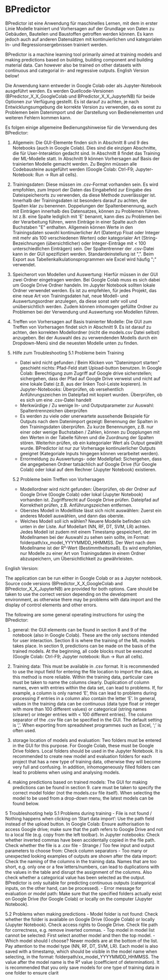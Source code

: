 # BPredictor

BPredictor ist eine Anwendung für maschinelles Lernen, mit dem in erster Linie Modelle trainiert und Vorhersagen auf der Grundlage von Daten zu Gebäuden, Bauteilen und Baustoffen getroffen werden können. Es kann jedoch auch auf anderen Datensätzen mit kontinuierlichen und kategorialen In- und Regressionsergebnissen trainiert werden.

BPredictor is a machine learning tool primarily aimed at training models and making predictions based on building, building component and building material data. Can however also be trained on other datasets with continuous and categorial in- and regressive outputs.
English Version below!

Die Anwendung kann entweder in Google Colab oder als Jupyter-Notebook ausgeführt werden. Es werden Quellcode-Versionen (BPredictor_X_X_GoogleColab und BPredictor_X_X_JupyterNB) für beide Optionen zur Verfügung gestellt. Es ist darauf zu achten, je nach Entwicklungsumgebung die korrekte Version zu verwenden, da es sonst zu Problemen beim Datenimport und der Darstellung von Bedienelementen und weiteren Fehlern kommen kann. 

Es folgen einige allgemeine Bedienungshinweise für die Verwendung des BPredictor:

1. Allgemein: Die GUI-Elemente finden sich in Abschnitt 8 und 9 des Notebooks (auch in Google Colab). Dies sind die einzigen Abschnitte, die für User-Interaktion gedacht sind. In Abschnitt 8 findet das Training der ML-Modelle statt. In Abschnitt 9 können Vorhersagen auf Basis der trainierten Modelle gemacht werden. Zu Beginn müssen alle Codebausteine ausgeführt werden (Google Colab: Ctrl-F9; Jupyter-Notebook: Run -> Run all cells).
   
2. Trainingsdaten: Diese müssen im .csv-Format vorhanden sein. Es wird empfohlen, zum Import der Daten das Eingabefeld zur Eingabe des Dateispeicherorts zu verwenden, da diese Methode zuverlässiger ist. Innerhalb der Trainingsdaten ist besonders darauf zu achten, die Spalten klar zu benennen. Doppelungen der Spaltenbenennung, auch mit Einträgen innerhalb des Datensatzes, können zu Problemen führen. Ist z.B. eine Spalte lediglich mit 'E' benannt, kann dies zu Problemen bei der Verarbeitung führen, wenn Einträge in einer Spalte auch den Buchstaben "E" enthalten. Allgemein können Werte in den Trainingsdaten sowohl kontinuierlicher Art (Datentyp Float oder Integer mit mehr als 100 verschiedenen Werten) oder kategorialer Art (String-Bezeichnungen (übersichtlicher) oder Integer-Einträge mit < 100 unterschiedlichen Einträgen) sein. Der Spaltentrenner der .csv-Datei kann in der GUI spezifiziert werden. Standardeinstellung ist ",". Beim Export aus Tabellenkalkulationsprogrammen wie Excel wird häufig ";" verwendet.
  
3.  Speicherort von Modellen und Auswertung: Hierfür müssen in der GUI zwei Ordner eingetragen werden. Bei Google Colab muss es sich dabei um Google Drive Ordner handeln. Im Jupyter Notebook sollten lokale Ordner verwendet werden. Es ist zu empfehlen, für jedes Projekt, das eine neue Art von Trainingsdaten hat, neue Modell- und Auswertungsordner anzulegen, da diese sonst sehr voll und unübersichtlich werden. Zudem können inhomogen gefüllte Ordner zu Problemen bei der Verwendung und Auswertung von Modellen führen.

4.  Treffen von Vorhersagen auf Basis trainierter Modelle: Die GUI zum Treffen von Vorhersagen findet sich in Abschnitt 9. Es ist darauf zu achten, den korrekten Modellordner (nicht die models.csv Datei selbst) anzugeben. Bei der Auswahl des zu verwendenden Modells durch ein Dropdown-Menü sind die neuesten Modelle unten zu finden.

5.  Hilfe zum Troubleshooting
  5.1 Probleme beim Training
      - Datei wird nicht gefunden / Beim Klicken von "Datenimport starten" geschieht nichts: Pfad-Feld statt Upload-button benutzen. In Google Colab: Berechtigung zum Zugriff auf Google drive sicherstellen; sichergehen, dass der Pfad auf Google Drive verweist und nicht auf eine lokale Datei (z.B. aus der linken Tool-Leiste kopieren). In Jupyter-Notebooks: Überprüfen, ob versehentlich Anführungszeichen im Dateipfad mit kopiert wurden. Überprüfen, ob es sich um eine .csv-Datei handelt
      - Merkwürdige / Zu wenige In- und Outputparameter zur Auswahl: Spaltentrennzeichen überprüfen
      - Es werden zu viele oder unerwartete aussehende Beispiele für Outputs nach dem Datenimport gezeigt: Benennung der Spalten in den Trainingsdaten überprüfen. Zu kurze Benennungen, z.B. nur einer oder wenige Buchstaben / Zahlen, können zu Dopplungen mit den Werten in der Tabelle führen und die Zuordnung der Spalten stören. Weiterhin prüfen, ob ein kategorialer Wert als Output gewählt wurde. BPredictor ist nur zur Vorhersage kontinuierlicher Outputs geeignet (Kategoriale Inputs hingegen können verarbeitet werden).
      - Errormeldung zu Auswertungs- oder Modellpfad: Sichergehen, dass die angegebenen Ordner tatsächlich auf Google Drive (für Google Colab) oder lokal auf dem Rechner (Jupyter Notebook) existieren.
  
    5.2 Probleme beim Treffen von Vorhersagen
      - Modellordner wird nicht gefunden: Überprüfen, ob der Ordner auf Google Drive (Google Colab) oder lokal (Jupyter Notebook) vorhanden ist. Zugriffsrecht auf Google Drive prüfen. Dateipfad auf Korrektheit prüfen, z.B. Anführungszeichen entfernen.
      - Oberstes Modell in Modellliste lässt sich nicht auswählen: Zuerst ein anderes Modell auswählen, und dann das oberste.
      - Welches Modell soll ich wählen? Neuere Modelle befinden sich unten in der Liste. Auf Modellart (NN, RF, DT, SVM, LR) achten. Jedes Modell ist zudem mit einem Timestamp gespeichert, der im Modellnamen bei der Auswahl zu sehen sein sollte, im Format: folderpath/xx_model_YYYYMMDD_HHMMSS. Der Wert nach dem Modellname ist der R²-Wert (Bestimmtheitsmaß). Es wird empfohlen, nur Modelle zu einer Art von Trainingsdaten in einem Ordner abzuspeichern, um Übersichtlichkeit zu gewährleisten.

English Version:

The application can be run either in Google Colab or as a Jupyter notebook. Source code versions (BPredictor_X_X_GoogleColab and BPredictor_X_X_JupyterNB) are provided for both options. Care should be taken to use the correct version depending on the development environment, as otherwise there may be problems with data import and the display of control elements and other errors. 

The following are some general operating instructions for using the BPredictor:

1. general: the GUI elements can be found in section 8 and 9 of the notebook (also in Google Colab). These are the only sections intended for user interaction. Section 8 is where the training of the ML models takes place. In section 9, predictions can be made on the basis of the trained models. At the beginning, all code blocks must be executed (Google Colab: Ctrl-F9; Jupyter notebook: Run -> Run all cells).

2. Training data: This must be available in .csv format. It is recommended to use the input field for entering the file location to import the data, as this method is more reliable. Within the training data, particular care must be taken to name the columns clearly. Duplication of column names, even with entries within the data set, can lead to problems. If, for example, a column is only named ‘E’, this can lead to problems during processing if entries in a column also contain the letter ‘E’. In general, values in the training data can be continuous (data type float or integer with more than 100 different values) or categorical (string names (clearer) or integer entries with < 100 different entries). The column separator of the .csv file can be specified in the GUI. The default setting is ‘,’. When exporting from spreadsheet programmes such as Excel, ‘;’ is often used.

3. storage location of models and evaluation: Two folders must be entered in the GUI for this purpose. For Google Colab, these must be Google Drive folders. Local folders should be used in the Jupyter Notebook. It is recommended to create new model and evaluation folders for each project that has a new type of training data, otherwise they will become very full and confusing. In addition, inhomogeneously filled folders can lead to problems when using and analysing models.

4. making predictions based on trained models: The GUI for making predictions can be found in section 9. care must be taken to specify the correct model folder (not the models.csv file itself). When selecting the model to be used from a drop-down menu, the latest models can be found below.

5 Troubleshooting help
  5.1 Problems during training
      - File is not found / Nothing happens when clicking on ‘Start data import’: Use the path field instead of the upload button. In Google Colab: Ensure authorisation to access Google drive; make sure that the path refers to Google Drive and not to a local file (e.g. copy from the left toolbar). In Jupyter notebooks: Check whether inverted commas have been accidentally copied in the file path. Check whether the file is a .csv file
      - Strange / Too few input and output parameters to choose from: Check column separators
      - Too many or unexpected looking examples of outputs are shown after the data import: Check the naming of the columns in the training data. Names that are too short, e.g. only one or a few letters/numbers, can lead to duplications with the values in the table and disrupt the assignment of the columns. Also check whether a categorical value has been selected as the output. BPredictor is only suitable for predicting continuous outputs (categorical inputs, on the other hand, can be processed).
      - Error message for evaluation or model path: Make sure that the specified folders actually exist on Google Drive (for Google Colab) or locally on the computer (Jupyter Notebook).
      
  5.2 Problems when making predictions
      - Model folder is not found: Check whether the folder is available on Google Drive (Google Colab) or locally (Jupyter Notebook). Check access rights to Google Drive. Check file path for correctness, e.g. remove inverted commas.
      - Top model in model list cannot be selected: First select another model and then the top model.
      - Which model should I choose? Newer models are at the bottom of the list. Pay attention to the model type (NN, RF, DT, SVM, LR). Each model is also saved with a timestamp, which should be visible in the model name when selecting, in the format: folderpath/xx_model_YYYYMMDD_HHMMSS. The value after the model name is the R² value (coefficient of determination). It is recommended that you only save models for one type of training data in one folder to ensure clarit

